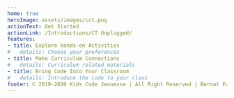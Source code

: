 ```yaml
---
home: true
heroImage: assets/images/cct.png
actionText: Get Started
actionLink: /Introductions/CT Unplugged/
features:
- title: Explore Hands-on Activities
#   details: Choose your preferences
- title: Make Curriculum Connections
#   details: Curriculum related materials
- title: Bring Code Into Your Classroom
#   details: Introduce the code to your class
footer: © 2019-2020 Kids Code Jeunesse | All Right Reserved | Bernat Ferragut & Lucie Luneau
---
```

